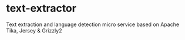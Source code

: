 # text-extractor
Text extraction and language detection micro service based on Apache Tika, Jersey &amp; Grizzly2

